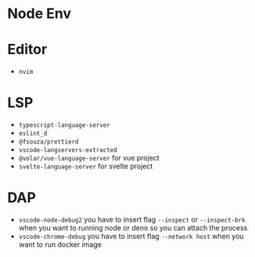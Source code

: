 # Node Env

# Editor

- `nvim`

# LSP

- `typescript-language-server`
- `eslint_d`
- `@fsouza/prettierd`
- `vscode-langservers-extracted`
- `@volar/vue-language-server` for vue project
- `svelte-language-server` for svelte project

# DAP

- `vscode-node-debug2` you have to insert flag `--inspect` or `--inspect-brk` when you want to running node or deno so you can attach the process
- `vscode-chrome-debug` you have to insert flag `--network host` when you want to run docker image
